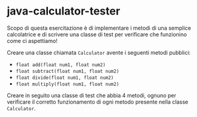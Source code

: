 # java-calculator-tester

Scopo di questa esercitazione è di implementare i metodi di una semplice calcolatrice e di scrivere una classe di test per verificare che funzionino come ci aspettiamo!

Creare una classe chiamata `Calculator` avente i seguenti metodi pubblici:
- `float add(float num1, float num2)`
- `float subtract(float num1, float num2)`
- `float divide(float num1, float num2)`
- `float multiply(float num1, float num2)`

Creare in seguito una classe di test che abbia 4 metodi, ognuno per verificare il corretto funzionamento di ogni metodo presente nella classe `Calculator`.
